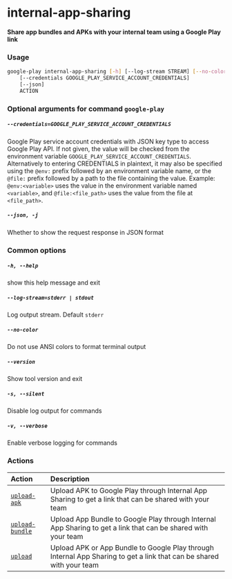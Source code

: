 
internal-app-sharing
====================


**Share app bundles and APKs with your internal team using a Google Play link**
### Usage
```bash
google-play internal-app-sharing [-h] [--log-stream STREAM] [--no-color] [--version] [-s] [-v]
    [--credentials GOOGLE_PLAY_SERVICE_ACCOUNT_CREDENTIALS]
    [--json]
    ACTION
```
### Optional arguments for command `google-play`

##### `--credentials=GOOGLE_PLAY_SERVICE_ACCOUNT_CREDENTIALS`


Google Play service account credentials with JSON key type to access Google Play API. If not given, the value will be checked from the environment variable `GOOGLE_PLAY_SERVICE_ACCOUNT_CREDENTIALS`. Alternatively to entering CREDENTIALS in plaintext, it may also be specified using the `@env:` prefix followed by an environment variable name, or the `@file:` prefix followed by a path to the file containing the value. Example: `@env:<variable>` uses the value in the environment variable named `<variable>`, and `@file:<file_path>` uses the value from the file at `<file_path>`.
##### `--json, -j`


Whether to show the request response in JSON format
### Common options

##### `-h, --help`


show this help message and exit
##### `--log-stream=stderr | stdout`


Log output stream. Default `stderr`
##### `--no-color`


Do not use ANSI colors to format terminal output
##### `--version`


Show tool version and exit
##### `-s, --silent`


Disable log output for commands
##### `-v, --verbose`


Enable verbose logging for commands
### Actions

|Action|Description|
| :--- | :--- |
|[`upload-apk`](upload-apk.md)|Upload APK to Google Play through Internal App Sharing to get a link that can be shared with your team|
|[`upload-bundle`](upload-bundle.md)|Upload App Bundle to Google Play through Internal App Sharing to get a link that can be shared with your team|
|[`upload`](upload.md)|Upload APK or App Bundle to Google Play through Internal App Sharing to get a link that can be shared with your team|
